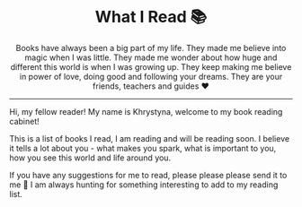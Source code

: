 <br />
<div align="center">
  <h1>What I Read 📚</h1>
  <p>Books have always been a big part of my life. They made me believe into magic when I was little. They made me wonder about how huge and different this world is when I was growing up. They keep making me believe in power of love, doing good and following your dreams. They are your friends, teachers and guides ♥️ </p> 
</div>
<hr>

Hi, my fellow reader! My name is Khrystyna, welcome to my book reading cabinet!

This is a list of books I read, I am reading and will be reading soon. I believe it tells a lot about you - what makes you spark, what is important to you, how you see this world and life around you.

If you have any suggestions for me to read, please please please send it to me 🤗 I am always hunting for something interesting to add to my reading list.
